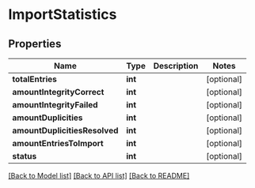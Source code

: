 # ImportStatistics

## Properties
Name | Type | Description | Notes
------------ | ------------- | ------------- | -------------
**totalEntries** | **int** |  | [optional] 
**amountIntegrityCorrect** | **int** |  | [optional] 
**amountIntegrityFailed** | **int** |  | [optional] 
**amountDuplicities** | **int** |  | [optional] 
**amountDuplicitiesResolved** | **int** |  | [optional] 
**amountEntriesToImport** | **int** |  | [optional] 
**status** | **int** |  | [optional] 

[[Back to Model list]](../README.md#documentation-for-models) [[Back to API list]](../README.md#documentation-for-api-endpoints) [[Back to README]](../README.md)


